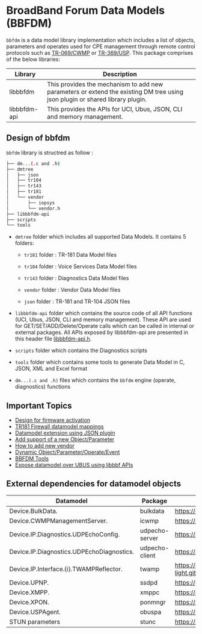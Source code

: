 # BroadBand Forum Data Models (BBFDM)

`bbfdm` is a data model library implementation which includes a list of objects, parameters and operates used for CPE management through remote control protocols such as [TR-069/CWMP](https://cwmp-data-models.broadband-forum.org/) or [TR-369/USP](https://usp.technology/).
This package comprises of the below libraries:

| Library |                    Description                    |
| ------- | ------------------------------------------------- |
| libbbfdm | This provides the mechanism to add new parameters or extend the existing DM tree using json plugin or shared library plugin. |
| libbbfdm-api | This provides the APIs for UCI, Ubus, JSON, CLI and memory management. |

## Design of bbfdm

`bbfdm` library is structred as follow :


```bash
├── dm...(.c and .h)
├── dmtree
│   ├── json
│   ├── tr104
│   ├── tr143
│   ├── tr181
│   └── vendor
│       ├── iopsys
│       └── vendor.h
├── libbbfdm-api
├── scripts
└── tools
```

- `dmtree` folder which includes all supported Data Models. It contains 5 folders:

	- `tr181` folder : TR-181 Data Model files

	- `tr104` folder : Voice Services Data Model files

	- `tr143` folder : Diagnostics Data Model files

	- `vendor` folder : Vendor Data Model files

	- `json` folder : TR-181 and TR-104 JSON files

- `libbbfdm-api` folder which contains the source code of all API functions (UCI, Ubus, JSON, CLI and memory management). These API are used for GET/SET/ADD/Delete/Operate calls which can be called in internal or external packages.
All APIs exposed by libbbfdm-api are presented in this header file [libbbfdm-api.h](https://dev.iopsys.eu/iopsys/bbf/-/tree/devel/libbbfdm-api/include/libbbfdm-api.h).

- `scripts` folder which contains the Diagnostics scripts

- `tools` folder which contains some tools to generate Data Model in C, JSON, XML and Excel format

- `dm...(.c and .h)` files which contains the `bbfdm` engine (operate, diagnostics) functions


## Important Topics
* [Design for firmware activation](./docs/guide/activate_firmware.md)
* [TR181 Firewall datamodel mappings](./docs/guide/firewall.md)
* [Datamodel extension using JSON plugin](./docs/guide/json_plugin_v1.md)
* [Add support of a new Object/Parameter](./docs/guide/obj_param_extension.md)
* [How to add new vendor](./docs/guide/vendor.md)
* [Dynamic Object/Parameter/Operate/Event](./docs/guide/dynamic_dm.md)
* [BBFDM Tools](./docs/guide/tools.md)
* [Expose datamodel over UBUS using libbbf APIs](./docs/guide/dm_expose_over_ubus.md)


## External dependencies for datamodel objects

| Datamodel                                | Package        | Link                                         |
| ---------------------------------------- | -------------- | -------------------------------------------- |
| Device.BulkData.                         | bulkdata       | https://dev.iopsys.eu/iopsys/bulkdata.git    |
| Device.CWMPManagementServer.             | icwmp          | https://dev.iopsys.eu/iopsys/icwmp.git       |
| Device.IP.Diagnostics.UDPEchoConfig.     | udpecho-server | https://dev.iopsys.eu/iopsys/udpecho.git     |
| Device.IP.Diagnostics.UDPEchoDiagnostics.| udpecho-client | https://dev.iopsys.eu/iopsys/udpecho.git     |
| Device.IP.Interface.{i}.TWAMPReflector.  | twamp          | https://dev.iopsys.eu/iopsys/twamp-light.git |
| Device.UPNP.                             | ssdpd          | https://github.com/miniupnp/miniupnp.git     |
| Device.XMPP.                             | xmppc          | https://dev.iopsys.eu/iopsys/xmppc.git       |
| Device.XPON.                             | ponmngr        | https://dev.iopsys.eu/iopsys/ponmngr.git     |
| Device.USPAgent.                         | obuspa         | https://dev.iopsys.eu/fork/obuspa.git        |
| STUN parameters                          | stunc          | https://dev.iopsys.eu/iopsys/stunc.git       |
